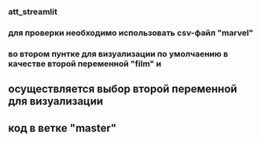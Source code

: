 ### att_streamlit
### для проверки необходимо использовать csv-файл "marvel"
### во втором пунтке для визуализации по умолчаению в качестве второй переменной "film" и 
## осуществляется выбор второй переменной для визуализации
## код в ветке "master"
